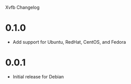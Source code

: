 Xvfb Changelog

# 0.1.0

- Add support for Ubuntu, RedHat, CentOS, and Fedora

# 0.0.1

- Initial release for Debian